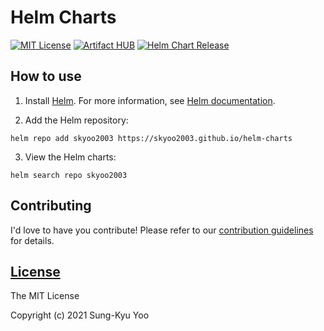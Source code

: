 # Helm Charts

[![MIT License](https://img.shields.io/github/license/skyoo2003/helm-charts?style=plastic)](https://github.com/skyoo2003/helm-charts/blob/main/LICENSE)
[![Artifact HUB](https://img.shields.io/endpoint?url=https://artifacthub.io/badge/repository/skyoo2003)](https://artifacthub.io/packages/search?repo=skyoo2003)
[![Helm Chart Release](https://github.com/skyoo2003/helm-charts/workflows/Helm%20Chart%20Release/badge.svg)](https://github.com/skyoo2003/helm-charts/actions?query=workflow%3A%22Helm+Chart+Release%22)

## How to use

1. Install [Helm](https://helm.sh). For more information, see [Helm documentation](https://helm.sh/docs/).

2. Add the Helm repository:

  ```console
  helm repo add skyoo2003 https://skyoo2003.github.io/helm-charts
  ```

3. View the Helm charts:

  ```console
  helm search repo skyoo2003
  ```

## Contributing

I'd love to have you contribute! Please refer to our [contribution guidelines](CONTRIBUTING.md) for details.

## [License](LICENSE)

The MIT License

Copyright (c) 2021 Sung-Kyu Yoo
